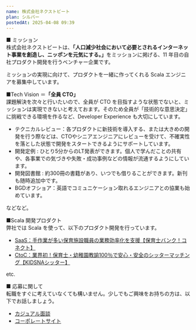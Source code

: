 ```yaml
---
name: 株式会社ネクストビート
plan: シルバー
postedAt: 2025-04-08 09:39
---
```


■ ミッション\
株式会社ネクストビートは、<b>「人口減少社会において必要とされるインターネット事業を創造し、ニッポンを元気にする。」</b>をミッションに掲げる、11 年目の自社プロダクト開発を行うベンチャー企業です。

ミッションの実現に向けて、プロダクトを一緒に作ってくれる Scala エンジニアを募集中しています。

■Tech Vision ＝<b>「全員 CTO」</b>\
課題解決を次々と行いたいので、全員が CTO を目指すような状態でないと、ミッションは実現できないと考えておます。そのため全員が「技術的な意思決定」に挑戦できる環境を作るなど、Developer Experience も大切にしています。

<ul>
<li>テクニカルレビュー：各プロダクトに新技術を導入する、または大きめの開発を行う際などは、CTOやシニアエンジニアにレビューを受けて、不確実性を落とした状態で開発をスタートできるようにサポートしています。</li>
<li>開発定例 : ひとり5分からのLT発表ができます。個人で学んだことの共有や、各事業での気づきや失敗・成功事例などの情報が流通するようにしています。</li>
<li>開発図書館 : 約300冊の書籍があり、いつでも借りることができます。新刊も随時追加中です。</li>
<li>BGDオフショア：英語でコミュニケーション取れるエンジニアとの協業も始めています。</li>
</ul>
などなど。

■Scala 開発プロダクト\
弊社では Scala を使って、以下のプロダクト開発を行っています。

<ul>
<li><a href="https://kidsna-connect.com/site/">SaaS：手作業が多い保育施設職員の業務効率化を支援【保育士バンク！コネクト】</a></li>
<li><a href="https://sitter.kidsna.com/sitter">CtoC：業界初！保育士・幼稚園教諭100％で安心・安全のシッターマッチング【KIDSNAシッター】</a></li>
</ul>
etc.

■ 応募に関して\
転職をすぐに考えていなくても構いません。少しでもご興味をお持ちの方は、以下でお話しましょう。

<ul>
<li><a href="https://hrmos.co/pages/nextbeat/jobs/1000002">カジュアル面談</a></li>
<li><a href="https://www.nextbeat.co.jp/">コーポレートサイト</a></li>
</ul>
